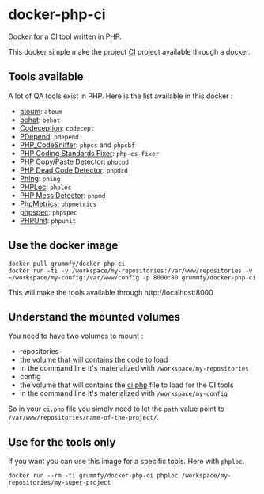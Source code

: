 # docker-php-ci
Docker for a CI tool written in PHP.

This docker simple make the project [CI](https://github.com/antonioribeiro/ci) project available through a docker.

## Tools available

A lot of QA tools exist in PHP. Here is the list available in this docker :
* [atoum](http://atoum.org/): `atoum`
* [behat](http://docs.behat.org/): `behat`
* [Codeception](http://codeception.com/): `codecept`
* [PDepend](http://pdepend.org/): `pdepend`
* [PHP_CodeSniffer](http://pear.php.net/PHP_CodeSniffer): `phpcs` and `phpcbf`
* [PHP Coding Standards Fixer](http://cs.sensiolabs.org/): `php-cs-fixer`
* [PHP Copy/Paste Detector](http://github.com/sebastianbergmann/phpcpd): `phpcpd`
* [PHP Dead Code Detector](http://github.com/sebastianbergmann/phpdcd): `phpdcd`
* [Phing](https://www.phing.info/): `phing`
* [PHPLoc](http://github.com/sebastianbergmann/phploc): `phploc`
* [PHP Mess Detector](http://phpmd.org/): `phpmd`
* [PhpMetrics](http://www.phpmetrics.org/): `phpmetrics`
* [phpspec](http://www.phpspec.net/): `phpspec`
* [PHPUnit](https://phpunit.de/): `phpunit`

## Use the docker image

```
docker pull grummfy/docker-php-ci
docker run -ti -v /workspace/my-repositories:/var/www/repositories -v ~/workspace/my-config:/var/www/config -p 8000:80 grummfy/docker-php-ci
```

This will make the tools available through http://localhost:8000

## Understand the mounted volumes

You need to have two volumes to mount :
* repositories
 * the volume that will contains the code to load
 * in the command line it's materialized with `/workspace/my-repositories`
* config
 * the volume that will contains the [ci.php](https://github.com/Grummfy/docker-php-ci/blob/master/config/ci.php) file to load for the CI tools
 * in the command line it's materialized with `/workspace/my-config`

So in your `ci.php` file you simply need to let the `path` value point to `/var/www/repositories/name-of-the-project/`.

## Use for the tools only

If you want you can use this image for a specific tools. Here with `phploc`.

```
docker run --rm -ti grummfy/docker-php-ci phploc /workspace/my-repositories/my-super-project
```
